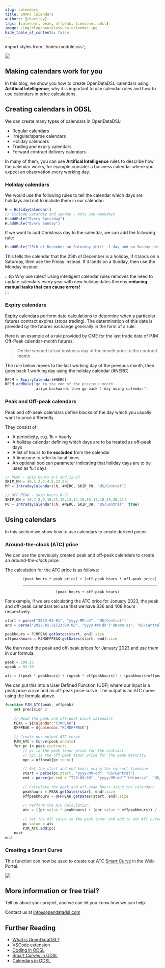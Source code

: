 ```yaml
---
slug: calendars
title: SMART Calendars
authors: [chartley]
tags: [calendar, peak, offpeak, timezone, odsl]
image: /img/blog/hourglass-on-calendar.jpg
hide_table_of_contents: false
---
```

import styles from './index.module.css';

<div className="row">
  <div className="column">
    <img src="/img/blog/hourglass-on-calendar.jpg"/>
  </div>
  <div className="column">
  <h2>Making calendars work for you</h2>  
    In this blog, we show you how to create OpenDataDSL calendars using <b>Artificial Intelligence</b>, why it is important to use calendar rules and how to use calendars in price calculations.
  </div>
</div>

<!--truncate-->

## Creating calendars in ODSL
We can create many types of calendars in OpenDataDSL:

* Regular calendars
* Irregular/sparse calendars
* Holiday calendars
* Trading and expiry calendars
* Forward contract delivery calendars

In many of them, you can use **Artifical Intelligence** rules to describe how the calendar works, for example consider a business calendar where you expect an observation every working day.

### Holiday calendars
We would use the following rules to tell the calendar which days are holidays and not to include them in our calendar:

```js
H = HolidayCalendar()
// Exclude Saturday and Sunday - only use weekdays
H.addRule("Every Saturday")
H.addRule("Every Sunday")
```

If we want to add Christmas day to the calendar, we can add the following rule:

```js
H.addRule("25th of December on Saturday shift -1 day and on Sunday shift 1 day")
```

This tells the calendar that the 25th of December is a holiday, if it lands on a Saturday, then use the Friday instead.
If it lands on a Sunday, then use the Monday instead.

:::tip Why use rules?
Using intelligent calendar rules removes the need to update calendars every year with new holiday dates thereby **reducing manual tasks that can cause errors!**   
:::

### Expiry calendars
Expiry calendars perform date calculations to determine when a particular futures contract expires (stops trading).
The determination of this date is provided by the futures exchange generally in the form of a rule.

Here is an example of a rule provided by CME for the last trade date of PJM Off-Peak calendar-month futures:

> On the second to last business day of the month prior to the contract month

The rule below moves to the last working day of the previous month, then goes back 1 working day using the holiday calendar (#NERC)

```js
RPJM = ExpiryCalendar(#NERC)
RPJM.addRule("go to the end of the previous month
              align backwards then go back 1 day using calendar")
```


### Peak and Off-peak calendars
Peak and off-peak calendars define blocks of the day which you usually want to price differently.

They consist of:

* A periodicity, e.g. 1h = hourly
* A holiday calendar defining which days are to be treated as off-peak days
* A list of hours to be **excluded** from the calendar
* A timezone to refer to local times
* An optional boolean parameter indicating that holiday days are to be used as full days

```js
// PEAK - skip hours 0-5 and 22-23
SKIP_PH = [0,1,2,3,4,5,22,23]
PP = IntradayCalendar(1h, #NERC, SKIP_PH, "US/Central")

// OFF-PEAK - skip hours 6-21
SKIP_OH = [6,7,8,9,10,11,12,13,14,15,16,17,18,19,20,21]
PO = IntradayCalendar(1h, #NERC, SKIP_OH, "US/Central", true)
```
## Using calendars
In this section we show how to use calendars to create derived prices.

### Around-the-clock (ATC) price
We can use the previously created peak and off-peak calendars to create an *around-the-clock* price.

The calculation for the ATC price is as follows:

```
        (peak hours * peak price) + (off-peak hours * off-peak price) 
        _____________________________________________________________

                       (peak hours + off-peak hours)
```

For example, if we are calculating the ATC price for January 2023, the peak and off-peak calendars tell use that we have 336 and 408 hours respectively.

```js
start = parse("2023-01-01", "yyyy-MM-dd", "US/Central")
end = parse("2023-01-31T23:00:00", "yyyy-MM-dd'T'HH:mm:ss", "US/Central")

peakhours = PJMPEAK.getDates(start, end).size
offpeakhours = PJMOFFPEAK.getDates(start, end).size
```

We then need the peak and off-peak prices for January 2023 and use them in our formula:

```js
peak = 109.15
opeak = 93.50

atc = ((peak * peakhours) + (opeak * offpeakhours)) / (peakhours+offpeakhours)
```

We can put this into a User Defined Function (UDF) where our input is a peak price curve and an off-peak price curve.
The output is an ATC curve using the formula above.

```js
function PJM_ATC(peak, offpeak)
    set precision 2
    
    // Read the peak and off-peak block calendars
    PEAK = ${calendar:"PJMPEAK"}
    OFFPEAK = ${calendar:"PJMOFFPEAK"}
 
    // Create our output ATC curve
    PJM_ATC = Curve(peak.ondate)
    for pc in peak.contracts
        // pc is the peak tenor price for the contract
        // opc is the off-peak tenor price for the same maturity
        opc = offpeak[pc.tenor]

        // Get the start and end hours using the correct timezone        
        start = parse(pc.start, "yyyy-MM-dd", "US/Central")
        end = parse(pc.end + "T23:00:00", "yyyy-MM-dd'T'HH:mm:ss", "US/Central")
        
        // Calculate the peak and off-peak hours using the calendars
        peakhours = PEAK.getDates(start, end).size
        offpeakhours = OFFPEAK.getDates(start, end).size
        
        // Perform the ATC calculation
        atc = ((pc.value * peakhours) + (opc.value * offpeakhours)) / (peakhours + offpeakhours)
        
        // Set the ATC value to the peak tenor and add to out ATC curve
        pc.value = atc
        PJM_ATC.add(pc)
    next
end
```

### Creating a Smart Curve

This function can now be used to create our ATC [Smart Curve](smartcurves) in the Web Portal.

<img className={styles.product_screenshot} src="/img/blog/atc.png" />

## More information or free trial?
Tell us about your project, and we can let you know how we can help.

Contact us at [info@opendatadsl.com](mailto:info@opendatadsl.com)

## Further Reading
* [What is OpenDataDSL?](https://doc.opendatadsl.com/docs/product/intro)
* [VSCode extension](https://doc.opendatadsl.com/docs/user/vscode)
* [Coding in ODSL](https://doc.opendatadsl.com/docs/odsl)
* [Smart Curves in ODSL](smartcurves)
* [Calendars in ODSL](https://doc.opendatadsl.com/docs/odsl/calendar/calendars)
